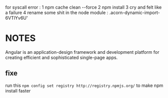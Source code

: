 for syscall error  : 
1 npm cache clean --force
2 npm install
3 cry and felt like a failure
4 rename some shit in the node module : .acorn-dynamic-import-6VTlYv6U'


# NOTES 
Angular is an application-design framework and development platform for creating efficient and sophisticated single-page apps.

## fixe
run this `npm config set registry http://registry.npmjs.org/` to make npm install faster 
